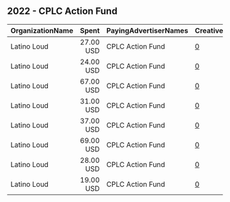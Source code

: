 ## 2022 - CPLC Action Fund 
|OrganizationName|Spent|PayingAdvertiserNames|CreativeUrls|Impressions|Genders|AgeBrackets|CountryCodes|BillingAddresses|CandidateBallotInformation|
|:---|---:|:---|:---|---:|:---|:---|:---|:---|:---|
|Latino Loud|27.00 USD|CPLC Action Fund|[0](https://www.snap.com/political-ads/asset/df3b1181593f8cbcecbbd363ba829a7df97da199a04038c1b13c06b638321513?mediaType=mp4)|6,884||18-39|united states|US||
|Latino Loud|24.00 USD|CPLC Action Fund|[0](https://www.snap.com/political-ads/asset/e540819fdf872fcd5037a17fb1d5693c63e60fe5cf8c98e6d4708715c3396d06?mediaType=mp4)|6,182||18-39|united states|US||
|Latino Loud|67.00 USD|CPLC Action Fund|[0](https://www.snap.com/political-ads/asset/cb1a84d08a9eb2733251e2f934dcdc6ebe79490657595a5c9dfd987876c3aeb7?mediaType=mp4)|17,042||18-39|united states|US||
|Latino Loud|31.00 USD|CPLC Action Fund|[0](https://www.snap.com/political-ads/asset/0d367cdcf47ff821ea08bf35df396aabe956fb2f671b187402b8f75b46b3f596?mediaType=mp4)|8,003||18-39|united states|US||
|Latino Loud|37.00 USD|CPLC Action Fund|[0](https://www.snap.com/political-ads/asset/cb1a84d08a9eb2733251e2f934dcdc6ebe79490657595a5c9dfd987876c3aeb7?mediaType=mp4)|9,334||18-39|united states|US||
|Latino Loud|69.00 USD|CPLC Action Fund|[0](https://www.snap.com/political-ads/asset/cb1a84d08a9eb2733251e2f934dcdc6ebe79490657595a5c9dfd987876c3aeb7?mediaType=mp4)|17,606||18-39|united states|US||
|Latino Loud|28.00 USD|CPLC Action Fund|[0](https://www.snap.com/political-ads/asset/c4007053bd05406f5213cd138c2570926085c365c79a720f6e887a072e023fa1?mediaType=mp4)|7,180||18-39|united states|US||
|Latino Loud|19.00 USD|CPLC Action Fund|[0](https://www.snap.com/political-ads/asset/66942e3dd76c9defcdc601c77391cc9b50e2842c7cd61d9b83a95e7165562638?mediaType=mp4)|4,984||18-39|united states|US||
